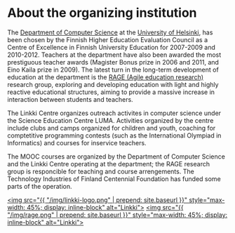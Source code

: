 # About the organizing institution

The [Department of Computer Science](http://www.cs.helsinki.fi/en) at the [University of Helsinki](http://www.helsinki.fi/university), has been chosen by the Finnish Higher Education Evaluation Council as a Centre of Excellence in Finnish University Education for 2007-2009 and 2010-2012. Teachers at the department have also been awarded the most prestiguous teacher awards (Magister Bonus prize in 2006 and 2011, and Eino Kaila prize in 2009). The latest turn in the long-term development of education at the department is the [RAGE (Agile education research)](http://www.cs.helsinki.fi/rage) research group, exploring and developing education with light and highly reactive educational structures, aiming to provide a massive increase in interaction between students and teachers.

The Linkki Centre organizes outreach activites in computer science under the Science Education Centre LUMA. Activities organized by the centre include clubs and camps organized for children and youth, coaching for comptetitive programming contests (such as the International Olympiad in Informatics) and courses for inservice teachers.

The MOOC courses are organized by the Department of Computer Science and the Linkki Centre operating at the department; the RAGE research group is responcible for teaching and course arrengements. The Technology Industries of Finland Centennial Foundation has funded some parts of the operation.

[<img src="{{ "/img/linkki-logo.png" | prepend: site.baseurl }}" style="max-width: 45%; display: inline-block" alt="Linkki">](http://linkki.cs.helsinki.fi/)
[<img src="{{ "/img/rage.png" | prepend: site.baseurl }}" style="max-width: 45%; display: inline-block" alt="Linkki">](http://cs.helsinki.fi/rage)